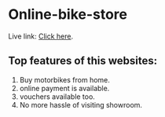 # Online-bike-store

Live link: [Click here](https://online-bike-store.web.app/).

## Top features of this websites:

1) Buy motorbikes from home.
2) online payment is available.
3) vouchers available too.
4) No more hassle of visiting showroom.


